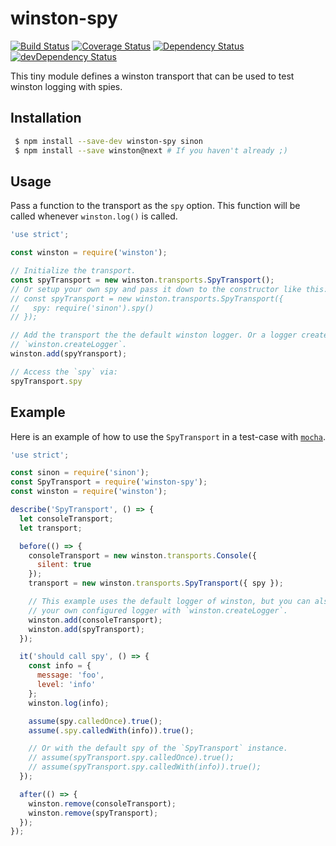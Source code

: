 # winston-spy

[![Build Status][travis-image]][travis-url]
[![Coverage Status][coverage-image]][coverage-url]
[![Dependency Status][david-image]][david-url]
[![devDependency Status][dev-david-image]][dev-david-url]

[travis-url]: https://travis-ci.org/ChrisAlderson/winston-spu
[travis-image]: https://travis-ci.org/ChrisAlderson/winston-spu.svg?branch=master
[coverage-url]: https://coveralls.io/github/ChrisAlderson/winston-spu?branch=master
[coverage-image]: https://coveralls.io/repos/github/ChrisAlderson/winston-spu/badge.svg?branch=master
[david-url]: https://david-dm.org/ChrisAlderson/winston-spu
[david-image]: https://david-dm.org/ChrisAlderson/winston-spu.svg
[dev-david-url]: https://david-dm.org/ChrisAlderson/winston-spu?type=dev
[dev-david-image]: https://david-dm.org/ChrisAlderson/winston-spu/dev-status.svg


This tiny module defines a winston transport that can be used to test winston
logging with spies.

## Installation

```bash
 $ npm install --save-dev winston-spy sinon
 $ npm install --save winston@next # If you haven't already ;)
```

## Usage

Pass a function to the transport as the `spy` option. This function will be
called whenever `winston.log()` is called.

```js
'use strict';

const winston = require('winston');

// Initialize the transport.
const spyTransport = new winston.transports.SpyTransport();
// Or setup your own spy and pass it down to the constructor like this:
// const spyTransport = new winston.transports.SpyTransport({
//   spy: require('sinon').spy()
// });

// Add the transport the the default winston logger. Or a logger created with
// `winston.createLogger`.
winston.add(spyYransport);

// Access the `spy` via:
spyTransport.spy
````

## Example

Here is an example of how to use the `SpyTransport` in a test-case with
[`mocha`](https://github.com/mochajs/mocha).

```js
'use strict';

const sinon = require('sinon');
const SpyTransport = require('winston-spy');
const winston = require('winston');

describe('SpyTransport', () => {
  let consoleTransport;
  let transport;

  before(() => {
    consoleTransport = new winston.transports.Console({
      silent: true
    });
    transport = new winston.transports.SpyTransport({ spy });

    // This example uses the default logger of winston, but you can also use
    // your own configured logger with `winston.createLogger`.
    winston.add(consoleTransport);
    winston.add(spyTransport);
  });

  it('should call spy', () => {
    const info = {
      message: 'foo',
      level: 'info'
    };
    winston.log(info);

    assume(spy.calledOnce).true();
    assume(.spy.calledWith(info)).true();

    // Or with the default spy of the `SpyTransport` instance.
    // assume(spyTransport.spy.calledOnce).true();
    // assume(spyTransport.spy.calledWith(info)).true();
  });

  after(() => {
    winston.remove(consoleTransport);
    winston.remove(spyTransport);
  });
});
```
